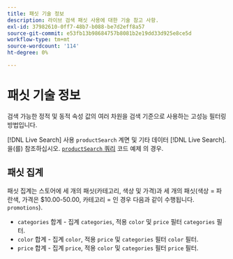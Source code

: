 ```yaml
---
title: 패싯 기술 정보
description: 라이브 검색 패싯 사용에 대한 기술 참고 사항.
exl-id: 37982610-0ff7-48b7-b088-be7d2eff8a57
source-git-commit: e53fb13b98684757b8081b2e19dd33d925e8ce5d
workflow-type: tm+mt
source-wordcount: '114'
ht-degree: 0%

---
```


# 패싯 기술 정보

검색 가능한 정적 및 동적 속성 값의 여러 차원을 검색 기준으로 사용하는 고성능 필터링 방법입니다.

[!DNL Live Search] 사용 `productSearch` 계면 및 기타 데이터 [!DNL Live Search]. 을(를) 참조하십시오. [`productSearch` 쿼리](https://devdocs.magento.com/live-search/product-search.html) 코드 예제 의 경우.

## 패싯 집계

패싯 집계는 스토어에 세 개의 패싯(카테고리, 색상 및 가격)과 세 개의 패싯(색상 = 파란색, 가격은 $10.00-50.00, 카테고리 = 인 경우 다음과 같이 수행됩니다. `promotions`).

* `categories` 합계 - 집계 `categories`, 적용 `color` 및 `price` 필터 `categories` 필터.
* `color` 합계 - 집계 `color`, 적용 `price` 및 `categories` 필터 `color` 필터.
* `price` 합계 - 집계 `price`, 적용 `color` 및 `categories` 필터 `price` 필터.
